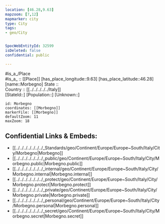 ```yaml
---
location: [46.28,9.63] 
mapzoom: [7,12] 
mapmarker: city 
type: City
tags:
- geo/City


SpocWebEntityId: 32599
isDeleted: false
confidential: public

---
```

#is_a_/Place  
#is_a_ :: [[Place]] 
[has_place_longitude::9.63] 
[has_place_latitude::46.28] 
[name::Morbegno] 
State ::  
Country :: [[../../../../../Italy]]  
[StateId::] 
[Population::] 
[Unknown::] 


```leaflet
id: Morbegno
coordinates: [[Morbegno]] 
markerFile: [[Morbegno]] 
defaultZoom: 11 
maxZoom: 18
```


## Confidential Links & Embeds: 
- [[../../../../../../../_Standards/geo/Continent/Europe/Europe~South/Italy/City/Morbegno|Morbegno]] 
- [[../../../../../../../_public/geo/Continent/Europe/Europe~South/Italy/City/Morbegno.public|Morbegno.public]] 
- [[../../../../../../../_internal/geo/Continent/Europe/Europe~South/Italy/City/Morbegno.internal|Morbegno.internal]] 
- [[../../../../../../../_protect/geo/Continent/Europe/Europe~South/Italy/City/Morbegno.protect|Morbegno.protect]] 
- [[../../../../../../../_private/geo/Continent/Europe/Europe~South/Italy/City/Morbegno.private|Morbegno.private]] 
- [[../../../../../../../_personal/geo/Continent/Europe/Europe~South/Italy/City/Morbegno.personal|Morbegno.personal]] 
- [[../../../../../../../_secret/geo/Continent/Europe/Europe~South/Italy/City/Morbegno.secret|Morbegno.secret]] 
